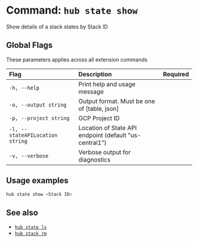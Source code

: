 # Command: `hub state show`

Show details of a stack states by Stack ID

## Global Flags

These parameters applies across all extension commands

| Flag      | Description | Required |
| :-------- | :--------   | :-:      |
| `-h, --help` | Print help and usage message | |
| `-o, --output string` | Output format. Must be one of [table, json] | |
| `-p, --project string` | GCP Project ID | |
| `-l, --stateAPILocation string` | Location of State API endpoint (default "us-central1") | |
| `-v, --verbose` | Verbose output for diagnostics | |

## Usage examples

```bash
hub state show <Stack ID>
```

## See also

* [`hub state ls`](hub-state-ls.md)
* [`hub stack rm`](hub-state-rm.md)
